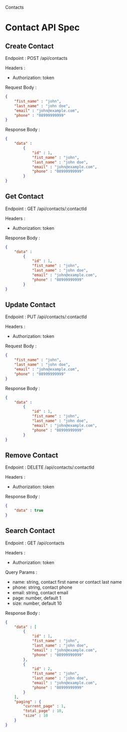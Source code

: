Contacts

# Contact API Spec

## Create Contact

Endpoint : POST  /api/contacts

Headers :
- Authorization: token

Request Body :

```json
{
    "fist_name" : "john",
    "last_name" : "john doe",
    "email" : "john@example.com",
    "phone" : "08999999999"
}
```

Response Body :

```json
{
    "data" : 
        {
            "id" : 1,
            "fist_name" : "john",
            "last_name" : "john doe",
            "email" : "john@example.com",
            "phone" : "08999999999"
        }
}
```

## Get Contact

Endpoint : GET  /api/contacts/:contactId  

Headers :
- Authorization: token 

Response Body :

```json
{
    "data" : 
        {
            "id" : 1,
            "fist_name" : "john",
            "last_name" : "john doe",
            "email" : "john@example.com",
            "phone" : "08999999999"
        }
}
```

## Update Contact

Endpoint : PUT /api/contacts/:contactId

Headers :
- Authorization: token

Request Body :

```json
{
    "fist_name" : "john",
    "last_name" : "john doe",
    "email" : "john@example.com",
    "phone" : "08999999999"
}
```

Response Body :

```json
{
    "data" : 
        {
            "id" : 1,
            "fist_name" : "john",
            "last_name" : "john doe",
            "email" : "john@example.com",
            "phone" : "08999999999"
        }
}
```

## Remove Contact

Endpoint : DELETE  /api/contacts/:contactId

Headers :
- Authorization: token

Response Body :

```json
{
    "data" : true
}
```

## Search Contact

Endpoint : GET  /api/contacts

Headers :
- Authorization: token

Query Params :
- name: string, contact first name or contact last name
- phone: string, contact phone
- email: string, contact email
- page: number, default 1
- size: number, default 10

Response Body :

```json
{
    "data" : [ 
        {
            "id" : 1,
            "fist_name" : "john",
            "last_name" : "john doe",
            "email" : "john@example.com",
            "phone" : "08999999999"
        },
        {
            "id" : 2,
            "fist_name" : "john",
            "last_name" : "john doe",
            "email" : "john@example.com",
            "phone" : "08999999999"
        }
    ],
    "paging" : {
        "current_page" : 1,
        "total_page" : 10,
        "size" : 10
    }
}
```



